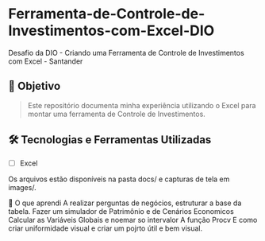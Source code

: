# Ferramenta-de-Controle-de-Investimentos-com-Excel-DIO
Desafio da DIO -  Criando uma Ferramenta de Controle de Investimentos com Excel - Santander
## 📌 Objetivo


> Este repositório documenta minha experiência utilizando o Excel para montar uma ferramenta de Controle de Investimentos.

## 🛠️ Tecnologias e Ferramentas Utilizadas

- [ ] Excel

Os arquivos estão disponíveis na pasta docs/ e capturas de tela em images/.

🧠 O que aprendi
A realizar perguntas de negócios, estruturar a base da tabela.
Fazer um simulador de Patrimônio e de Cenários Economicos
Calcular as Variáveis Globais e noemar so intervalor
A função Procv
E como criar uniformidade visual e criar um pojrto útil e bem visual.



